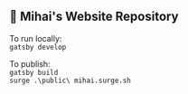 ## 🚀 Mihai's Website Repository

To run locally:  
`gatsby develop`

To publish:  
`gatsby build`  
`surge .\public\ mihai.surge.sh`